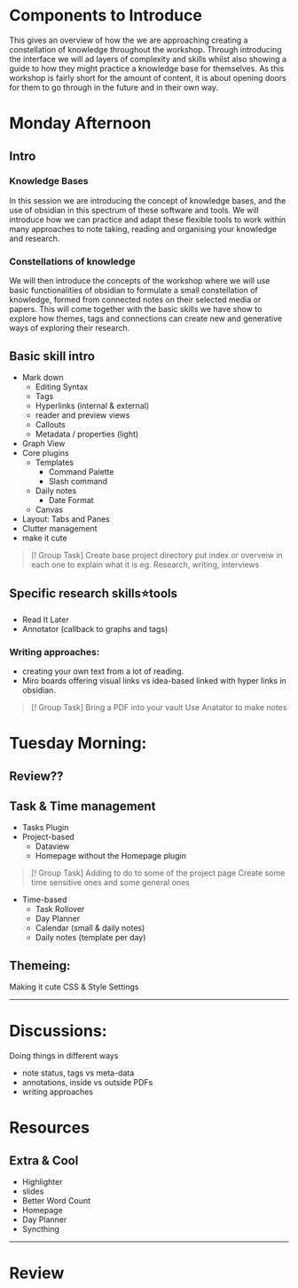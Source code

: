 # Components to Introduce

This gives an overview of how the we are approaching creating a constellation of knowledge throughout the workshop. Through introducing the interface we will ad layers of complexity and skills whilst also showing a guide to how they might practice a knowledge base for themselves. As this workshop is fairly short for the amount of content, it is about opening doors for them to go through in the future and in their own way.

# Monday Afternoon

## Intro

### Knowledge Bases
In this session we are introducing the concept of knowledge bases, and the use of obsidian in this spectrum of these software and tools. We will introduce how we can practice and adapt these flexible tools to work within  many approaches to note taking, reading and organising your knowledge and research. 

### Constellations of knowledge

We will then introduce the concepts of the workshop where we will use basic functionalities of obsidian to formulate a small constellation of knowledge, formed from connected notes on their selected media or papers. This will come together with the basic skills we have show to explore how themes, tags and connections can create new and generative ways of exploring their research.  
## Basic skill intro
- Mark down
	-  Editing Syntax
	- Tags
	- Hyperlinks (internal & external)
	- reader and preview views
	- Callouts
	- Metadata / properties (light)
- Graph View
- Core plugins
	- Templates
		- Command Palette
		- Slash command
	- Daily notes
		- Date Format
	- Canvas
- Layout: Tabs and Panes
- Clutter management 
- make it cute

> [! Group Task]
> Create base project directory
> put index or overveiw in each one to explain what it is
> eg. Research, writing, interviews

## Specific research skills⭐tools
- Read It Later
- Annotator (callback to graphs and tags)
### Writing approaches:
- creating your own text from a lot of reading.
- Miro boards offering visual links vs idea-based linked with hyper links in obsidian.

> [! Group Task]
> Bring a PDF into your vault
> Use Anatator to make notes

# Tuesday Morning:

## Review??

## Task & Time management
- Tasks Plugin 
- Project-based
	- Dataview 
	- Homepage without the Homepage plugin

>[! Group Task]
>Adding to do to some of the project page
>Create some time sensitive ones and some general ones

- Time-based
	- Task Rollover
	- Day Planner
	- Calendar (small & daily notes)
	- Daily notes (template per day)
## Themeing:
Making it cute
CSS & Style Settings
____
# Discussions:
Doing things in different ways
- note status, tags vs meta-data
- annotations, inside vs outside PDFs
- writing approaches
# Resources
## Extra & Cool
- Highlighter
- slides
- Better Word Count
- Homepage
- Day Planner
- Syncthing

___
# Review


